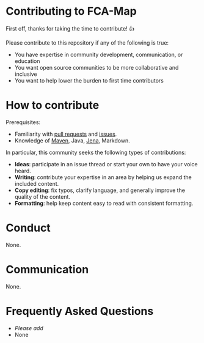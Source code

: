 Contributing to FCA-Map
=======================

First off, thanks for taking the time to contribute! :thumbsup:

Please contribute to this repository if any of the following is true:

- You have expertise in community development, communication, or education
- You want open source communities to be more collaborative and inclusive
- You want to help lower the burden to first time contributors

# How to contribute

Prerequisites:
- Familiarity with [pull requests](https://help.github.com/en/articles/about-pull-requests) and [issues](https://guides.github.com/features/issues/).
- Knowledge of [Maven](http://maven.apache.org/), Java, [Jena](http://jena.apache.org/), Markdown.

In particular, this community seeks the following types of contributions:
- **Ideas**: participate in an issue thread or start your own to have your voice heard.
- **Writing**: contribute your expertise in an area by helping us expand the included content.
- **Copy editing**: fix typos, clarify language, and generally improve the quality of the content.
- **Formatting**: help keep content easy to read with consistent formatting.

# Conduct

None.

# Communication

None.

# Frequently Asked Questions

- *Please add*
- None
